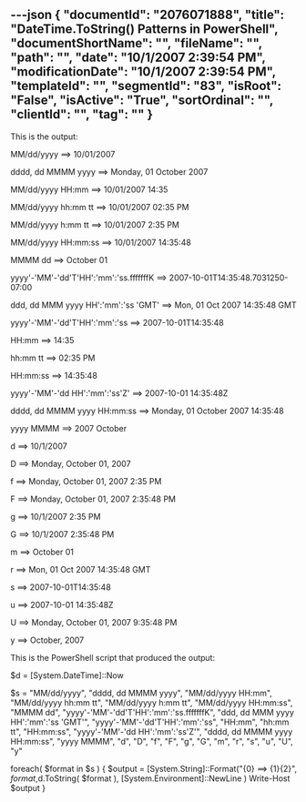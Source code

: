 ---json
{
  "documentId": "2076071888",
  "title": "DateTime.ToString() Patterns in PowerShell",
  "documentShortName": "",
  "fileName": "",
  "path": "",
  "date": "10/1/2007 2:39:54 PM",
  "modificationDate": "10/1/2007 2:39:54 PM",
  "templateId": "",
  "segmentId": "83",
  "isRoot": "False",
  "isActive": "True",
  "sortOrdinal": "",
  "clientId": "",
  "tag": ""
}
---

This is the output:

MM/dd/yyyy ==&gt; 10/01/2007

dddd, dd MMMM yyyy ==&gt; Monday, 01 October 2007

MM/dd/yyyy HH:mm ==&gt; 10/01/2007 14:35

MM/dd/yyyy hh:mm tt ==&gt; 10/01/2007 02:35 PM

MM/dd/yyyy h:mm tt ==&gt; 10/01/2007 2:35 PM

MM/dd/yyyy HH:mm:ss ==&gt; 10/01/2007 14:35:48

MMMM dd ==&gt; October 01

yyyy'-'MM'-'dd'T'HH':'mm':'ss.fffffffK ==&gt; 2007-10-01T14:35:48.7031250-07:00

ddd, dd MMM yyyy HH':'mm':'ss 'GMT' ==&gt; Mon, 01 Oct 2007 14:35:48 GMT

yyyy'-'MM'-'dd'T'HH':'mm':'ss ==&gt; 2007-10-01T14:35:48

HH:mm ==&gt; 14:35

hh:mm tt ==&gt; 02:35 PM

HH:mm:ss ==&gt; 14:35:48

yyyy'-'MM'-'dd HH':'mm':'ss'Z' ==&gt; 2007-10-01 14:35:48Z

dddd, dd MMMM yyyy HH:mm:ss ==&gt; Monday, 01 October 2007 14:35:48

yyyy MMMM ==&gt; 2007 October

d ==&gt; 10/1/2007

D ==&gt; Monday, October 01, 2007

f ==&gt; Monday, October 01, 2007 2:35 PM

F ==&gt; Monday, October 01, 2007 2:35:48 PM

g ==&gt; 10/1/2007 2:35 PM

G ==&gt; 10/1/2007 2:35:48 PM

m ==&gt; October 01

r ==&gt; Mon, 01 Oct 2007 14:35:48 GMT

s ==&gt; 2007-10-01T14:35:48

u ==&gt; 2007-10-01 14:35:48Z

U ==&gt; Monday, October 01, 2007 9:35:48 PM

y ==&gt; October, 2007



This is the PowerShell script that produced the output:

$d = [System.DateTime]::Now

$s = 
    &quot;MM/dd/yyyy&quot;,
    &quot;dddd, dd MMMM yyyy&quot;,
    &quot;MM/dd/yyyy HH:mm&quot;,
    &quot;MM/dd/yyyy hh:mm tt&quot;,
    &quot;MM/dd/yyyy h:mm tt&quot;,
    &quot;MM/dd/yyyy HH:mm:ss&quot;,
    &quot;MMMM dd&quot;,
    &quot;yyyy'-'MM'-'dd'T'HH':'mm':'ss.fffffffK&quot;,
    &quot;ddd, dd MMM yyyy HH':'mm':'ss 'GMT'&quot;,
    &quot;yyyy'-'MM'-'dd'T'HH':'mm':'ss&quot;,
    &quot;HH:mm&quot;,
    &quot;hh:mm tt&quot;,
    &quot;HH:mm:ss&quot;,
    &quot;yyyy'-'MM'-'dd HH':'mm':'ss'Z'&quot;,
    &quot;dddd, dd MMMM yyyy HH:mm:ss&quot;,
    &quot;yyyy MMMM&quot;,
    &quot;d&quot;,
    &quot;D&quot;,
    &quot;f&quot;,
    &quot;F&quot;,
    &quot;g&quot;,
    &quot;G&quot;,
    &quot;m&quot;,
    &quot;r&quot;,
    &quot;s&quot;,
    &quot;u&quot;,
    &quot;U&quot;,
    &quot;y&quot;

foreach( $format in $s )
{
    $output = [System.String]::Format(&quot;{0} ==&gt; {1}{2}&quot;,
        $format,$d.ToString( $format ), [System.Environment]::NewLine )
    Write-Host $output
}
